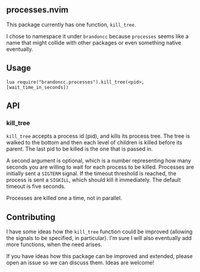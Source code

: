 processes.nvim
---

This package currently has one function, `kill_tree`.

I chose to namespace it under `brandoncc` because `processes` seems like a name
that might collide with other packages or even something native eventually.

## Usage

```vim
lua require("brandoncc.processes").kill_tree(<pid>, [wait_time_in_seconds])
```

## API

### kill_tree

`kill_tree` accepts a process id (pid), and kills its process tree. The tree is
walked to the bottom and then each level of children is killed before its
parent. The last pid to be killed is the one that is passed in.

A second argument is optional, which is a number representing how many seconds
you are willing to wait for each process to be killed. Processes are initially
sent a `SIGTERM` signal. If the timeout threshold is reached, the process is
sent a `SIGKILL`, which should kill it immediately. The default timeout is five
seconds.

Processes are killed one a time, not in parallel.

## Contributing

I have some ideas how the `kill_tree` function could be improved (allowing the
signals to be specified, in particular). I'm sure I will also eventually add
more functions, when the need arises.

If you have ideas how this package can be improved and extended, please open an
issue so we can discuss them. Ideas are welcome!
